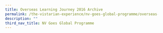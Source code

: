 ```yaml
---
title: Overseas Learning Journey 2016 Archive
permalink: /the-vistarian-experience/nv-goes-global-programme/overseas-learning-journey-2016-archive/
description: ""
third_nav_title: NV Goes Global Programme
---
```

